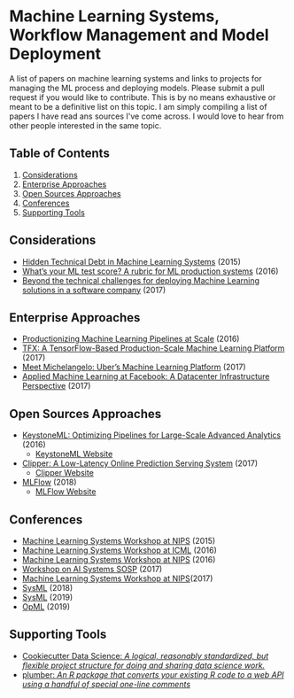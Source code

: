 # Machine Learning Systems, Workflow Management and Model Deployment
A list of papers on machine learning systems and links to projects for managing the ML process and deploying models. Please submit a pull request if you would like to contribute. This is by no means exhaustive or meant to be a definitive list on this topic. I am simply compiling a list of papers I have read ans sources I've come across. I would love to hear from other people interested in the same topic.

## <a name='TOC'>Table of Contents</a>

  1. [Considerations](#considerations)
  2. [Enterprise Approaches](#enterprise)
  3. [Open Sources Approaches](#open-source)
  4. [Conferences](#conferences)
  5. [Supporting Tools](#tools)

## <a name='considerations'> Considerations
* [Hidden Technical Debt in Machine Learning Systems](https://papers.nips.cc/paper/5656-hidden-technical-debt-in-machine-learning-systems) (2015)
* [What’s your ML test score? A rubric for ML production systems](https://research.google.com/pubs/pub45742.html) (2016)
* [Beyond the technical challenges for deploying Machine Learning solutions in a software company](https://arxiv.org/abs/1708.02363) (2017)

## <a name='enterprise'> Enterprise Approaches
* [Productionizing Machine Learning Pipelines at Scale](https://docs.google.com/viewer?a=v&pid=sites&srcid=ZGVmYXVsdGRvbWFpbnxtbHN5czIwMTZ8Z3g6MjE3ZDYxM2I0YTExZDlh) (2016)
* [TFX: A TensorFlow-Based Production-Scale Machine Learning Platform](http://www.kdd.org/kdd2017/papers/view/tfx-a-tensorflow-based-production-scale-machine-learning-platform) (2017)
* [Meet Michelangelo: Uber’s Machine Learning Platform](https://eng.uber.com/michelangelo/) (2017)
* [Applied Machine Learning at Facebook: A Datacenter Infrastructure Perspective](https://research.fb.com/wp-content/uploads/2017/12/hpca-2018-facebook.pdf) (2017)

## <a name='open-source'> Open Sources Approaches
* [KeystoneML: Optimizing Pipelines for Large-Scale Advanced Analytics](https://arxiv.org/abs/1610.09451) (2016)
    * [KeystoneML Website](http://keystone-ml.org/)
* [Clipper: A Low-Latency Online Prediction Serving System](https://www.usenix.org/conference/nsdi17/technical-sessions/presentation/crankshaw) (2017)
    * [Clipper Website](http://clipper.ai/)
* [MLFlow](https://databricks.com/blog/2018/06/05/introducing-mlflow-an-open-source-machine-learning-platform.html) (2018)
    * [MLFlow Website](https://mlflow.org/)

## <a name='confrences'> Conferences
* [Machine Learning Systems Workshop at NIPS](http://learningsys.org/2015/) (2015)
* [Machine Learning Systems Workshop at ICML](https://sites.google.com/site/mlsys2016/) (2016)
* [Machine Learning Systems Workshop at NIPS](https://sites.google.com/site/mlsysnips2016/) (2016)
* [Workshop on AI Systems SOSP](http://learningsys.org/sosp17/) (2017)
* [Machine Learning Systems Workshop at NIPS](http://learningsys.org/nips17/)(2017)
* [SysML](http://www.sysml.cc/2018/) (2018)
* [SysML](http://www.sysml.cc/) (2019)
* [OpML](https://www.usenix.org/conference/opml19/program) (2019)

## <a name='tools'> Supporting Tools
* [Cookiecutter Data Science: *A logical, reasonably standardized, but flexible project structure for doing and sharing data science work.*](https://drivendata.github.io/cookiecutter-data-science/)
* [plumber: *An R package that converts your existing R code to a web API using a handful of special one-line comments*](https://www.rplumber.io/)